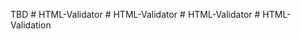 ﻿TBD
#   H T M L - V a l i d a t o r  
 #   H T M L - V a l i d a t o r  
 #   H T M L - V a l i d a t o r  
 #   H T M L - V a l i d a t i o n  
 